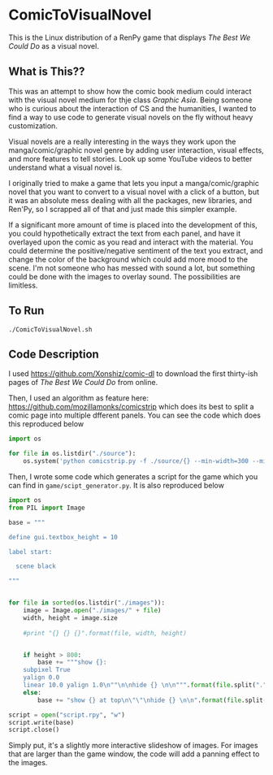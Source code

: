 # ComicToVisualNovel

This is the Linux distribution of a RenPy game that displays _The Best We Could Do_ as a visual novel.

## What is This??

This was an attempt to show how the comic book medium could interact with the visual novel medium for thje class _Graphic Asia_. Being someone who is curious about the interaction of CS and the humanities, I wanted to find a way to use code to generate visual novels on the fly without heavy customization. 

Visual novels are a really interesting in the ways they work upon the manga/comic/graphic novel genre by adding user interaction, visual effects, and more features to tell stories. Look up some YouTube videos to better understand what a visual novel is. 

I originally tried to make a game that lets you input a manga/comic/graphic novel that you want to convert to a visual novel with a click of a button, but it was an absolute mess dealing with all the packages, new libraries, and Ren'Py, so I scrapped all of that and just made this simpler example. 

If a significant more amount of time is placed into the development of this, you could hypothetically extract the text from each panel, and have it overlayed upon the comic as you read and interact with the material. You could determine the positive/negative sentiment of the text you extract, and change the color of the background which could add more mood to the scene. I'm not someone who has messed with sound a lot, but something could be done with the images to overlay sound. The possibilities are limitless. 


## To Run

```./ComicToVisualNovel.sh```

## Code Description

I used https://github.com/Xonshiz/comic-dl to download the first thirty-ish pages of _The Best We Could Do_ from online. 

Then, I used an algorithm as feature here: https://github.com/mozillamonks/comicstrip which does its best to split a comic page into multiple dfferent panels. You can see the code which does this reproduced below

```python
import os

for file in os.listdir("./source"):
	os.system('python comicstrip.py -f ./source/{} --min-width=300 --min-height=300 --prefix=./output/{}'.format(file, file.split(".")[0],))

```

Then, I wrote some code which generates a script for the game which you can find in `game/scipt_generator.py`. It is also reproduced below

```python 
import os
from PIL import Image

base = """

define gui.textbox_height = 10

label start:

  scene black 

"""


for file in sorted(os.listdir("./images")):
	image = Image.open("./images/" + file)
	width, height = image.size
	
	#print "{} {} {}".format(file, width, height)


	if height > 800:
		base += """show {}:
    subpixel True
    yalign 0.0
    linear 10.0 yalign 1.0\n""\n\nhide {} \n\n""".format(file.split(".")[0], file.split(".")[0])
	else:
		base += "show {} at top\n\"\"\nhide {} \n\n".format(file.split(".")[0], file.split(".")[0])

script = open("script.rpy", "w")
script.write(base)
script.close()
```

Simply put, it's a slightly more interactive slideshow of images. For images that are larger than the game window, the code will add a panning effect to the images. 
